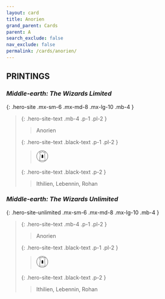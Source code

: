 ```yaml
---
layout: card
title: Anorien
grand_parent: Cards
parent: A
search_exclude: false
nav_exclude: false
permalink: /cards/anorien/
---
```


## PRINTINGS


### _Middle-earth: The Wizards Limited_

{: .hero-site .mx-sm-6 .mx-md-8 .mx-lg-10 .mb-4 }
> {: .hero-site-text .mb-4 .p-1 .pl-2 }
> > <div class="character-card-name">Anorien</div>
>
> {: .hero-site-text .black-text .p-1 .pl-2 }
> > ![](/assets/images/free-domain.svg)
>
> {: .hero-site-text .black-text .p-2 }
> > Ithilien, Lebennin, Rohan 
> 

### _Middle-earth: The Wizards Unlimited_

{: .hero-site-unlimited .mx-sm-6 .mx-md-8 .mx-lg-10 .mb-4 }
> {: .hero-site-text .mb-4 .p-1 .pl-2 }
> > <div class="character-card-name">Anorien</div>
>
> {: .hero-site-text .black-text .p-1 .pl-2 }
> > ![](/assets/images/free-domain.svg)
>
> {: .hero-site-text .black-text .p-2 }
> > Ithilien, Lebennin, Rohan 
> 
